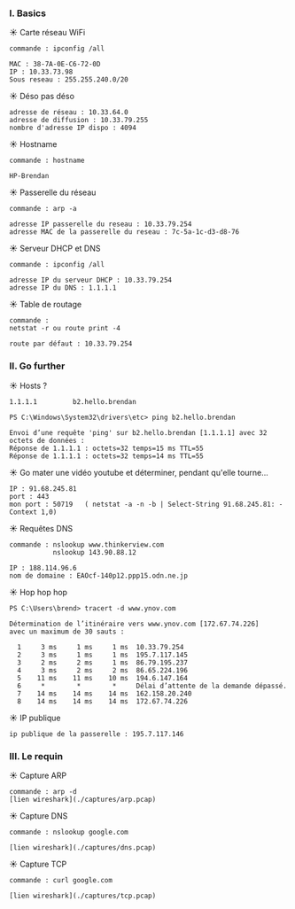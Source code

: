 ### I. Basics

☀️ Carte réseau WiFi
```
commande : ipconfig /all

MAC : 38-7A-0E-C6-72-0D
IP : 10.33.73.98
Sous reseau : 255.255.240.0/20
```

☀️ Déso pas déso
```
adresse de réseau : 10.33.64.0
adresse de diffusion : 10.33.79.255
nombre d'adresse IP dispo : 4094
```

☀️ Hostname
```
commande : hostname

HP-Brendan
```

☀️ Passerelle du réseau
```
commande : arp -a

adresse IP passerelle du reseau : 10.33.79.254
adresse MAC de la passerelle du reseau : 7c-5a-1c-d3-d8-76
```

☀️ Serveur DHCP et DNS
```
commande : ipconfig /all

adresse IP du serveur DHCP : 10.33.79.254
adresse IP du DNS : 1.1.1.1
```

☀️ Table de routage
```
commande :
netstat -r ou route print -4

route par défaut : 10.33.79.254
```

### II. Go further
☀️ Hosts ?
```
1.1.1.1         b2.hello.brendan

PS C:\Windows\System32\drivers\etc> ping b2.hello.brendan

Envoi d’une requête 'ping' sur b2.hello.brendan [1.1.1.1] avec 32 octets de données :
Réponse de 1.1.1.1 : octets=32 temps=15 ms TTL=55
Réponse de 1.1.1.1 : octets=32 temps=14 ms TTL=55
```

☀️ Go mater une vidéo youtube et déterminer, pendant qu'elle tourne...
```
IP : 91.68.245.81
port : 443
mon port : 50719   ( netstat -a -n -b | Select-String 91.68.245.81: -Context 1,0)
```

☀️ Requêtes DNS
```
commande : nslookup www.thinkerview.com
           nslookup 143.90.88.12

IP : 188.114.96.6
nom de domaine : EAOcf-140p12.ppp15.odn.ne.jp
```

☀️ Hop hop hop
```
PS C:\Users\brend> tracert -d www.ynov.com

Détermination de l’itinéraire vers www.ynov.com [172.67.74.226]
avec un maximum de 30 sauts :

  1     3 ms     1 ms     1 ms  10.33.79.254
  2     3 ms     1 ms     1 ms  195.7.117.145
  3     2 ms     2 ms     1 ms  86.79.195.237
  4     3 ms     2 ms     2 ms  86.65.224.196
  5    11 ms    11 ms    10 ms  194.6.147.164
  6     *        *        *     Délai d’attente de la demande dépassé.
  7    14 ms    14 ms    14 ms  162.158.20.240
  8    14 ms    14 ms    14 ms  172.67.74.226
```

☀️ IP publique
```
ip publique de la passerelle : 195.7.117.146
```

### III. Le requin

☀️ Capture ARP
```
commande : arp -d
[lien wireshark](./captures/arp.pcap)
```

☀️ Capture DNS
```
commande : nslookup google.com

[lien wireshark](./captures/dns.pcap)
```

☀️ Capture TCP
```
commande : curl google.com

[lien wireshark](./captures/tcp.pcap)
```
